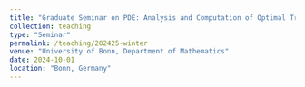 ```yaml
---
title: "Graduate Seminar on PDE: Analysis and Computation of Optimal Transport"
collection: teaching
type: "Seminar"
permalink: /teaching/202425-winter
venue: "University of Bonn, Department of Mathematics"
date: 2024-10-01
location: "Bonn, Germany"
---
```

